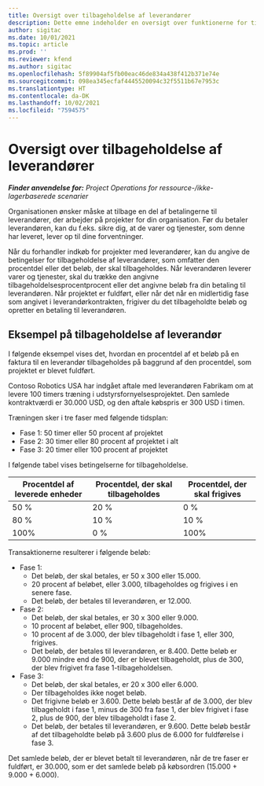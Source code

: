 ```yaml
---
title: Oversigt over tilbageholdelse af leverandører
description: Dette emne indeholder en oversigt over funktionerne for tilbageholdelse af leverandører.
author: sigitac
ms.date: 10/01/2021
ms.topic: article
ms.prod: ''
ms.reviewer: kfend
ms.author: sigitac
ms.openlocfilehash: 5f89904af5fb00eac46de834a438f412b371e74e
ms.sourcegitcommit: 098ea345ecfaf4445520094c32f5511b67e7953c
ms.translationtype: HT
ms.contentlocale: da-DK
ms.lasthandoff: 10/02/2021
ms.locfileid: "7594575"
---
```

# <a name="vendor-retention-overview"></a>Oversigt over tilbageholdelse af leverandører

_**Finder anvendelse for:** Project Operations for ressource-/ikke-lagerbaserede scenarier_

Organisationen ønsker måske at tilbage en del af betalingerne til leverandører, der arbejder på projekter for din organisation. Før du betaler leverandøren, kan du f.eks. sikre dig, at de varer og tjenester, som denne har leveret, lever op til dine forventninger.

Når du forhandler indkøb for projekter med leverandører, kan du angive de betingelser for tilbageholdelse af leverandører, som omfatter den procentdel eller det beløb, der skal tilbageholdes. Når leverandøren leverer varer og tjenester, skal du trække den angivne tilbageholdelsesprocentprocent eller det angivne beløb fra din betaling til leverandøren. Når projektet er fuldført, eller når det når en midlertidig fase som angivet i leverandørkontrakten, frigiver du det tilbageholdte beløb og opretter en betaling til leverandøren.

## <a name="vendor-retention-example"></a>Eksempel på tilbageholdelse af leverandør

I følgende eksempel vises det, hvordan en procentdel af et beløb på en faktura til en leverandør tilbageholdes på baggrund af den procentdel, som projektet er blevet fuldført.

Contoso Robotics USA har indgået aftale med leverandøren Fabrikam om at levere 100 timers træning i udstyrsfornyelsesprojektet. Den samlede kontraktværdi er 30.000 USD, og den aftale købspris er 300 USD i timen.

Træningen sker i tre faser med følgende tidsplan:

- Fase 1: 50 timer eller 50 procent af projektet
- Fase 2: 30 timer eller 80 procent af projektet i alt
- Fase 3: 20 timer eller 100 procent af projektet

I følgende tabel vises betingelserne for tilbageholdelse.

| **Procentdel af leverede enheder** | **Procentdel, der skal tilbageholdes** | **Procentdel, der skal frigives** |
| --- | --- | --- |
| 50 % | 20 % | 0 % |
| 80 % | 10 % | 10 % |
| 100% | 0 % | 100% |

Transaktionerne resulterer i følgende beløb:

- Fase 1:
  - Det beløb, der skal betales, er 50 x 300 eller 15.000.
  - 20 procent af beløbet, eller 3.000, tilbageholdes og frigives i en senere fase.
  - Det beløb, der betales til leverandøren, er 12.000.
- Fase 2:
  - Det beløb, der skal betales, er 30 x 300 eller 9.000.
  - 10 procent af beløbet, eller 900, tilbageholdes.
  - 10 procent af de 3.000, der blev tilbageholdt i fase 1, eller 300, frigives.
  - Det beløb, der betales til leverandøren, er 8.400. Dette beløb er 9.000 mindre end de 900, der er blevet tilbageholdt, plus de 300, der blev frigivet fra fase 1-tilbageholdelsen.
- Fase 3:
  - Det beløb, der skal betales, er 20 x 300 eller 6.000.
  - Der tilbageholdes ikke noget beløb.
  - Det frigivne beløb er 3.600. Dette beløb består af de 3.000, der blev tilbageholdt i fase 1, minus de 300 fra fase 1, der blev frigivet i fase 2, plus de 900, der blev tilbageholdt i fase 2.
  - Det beløb, der betales til leverandøren, er 9.600. Dette beløb består af det tilbageholdte beløb på 3.600 plus de 6.000 for fuldførelse i fase 3.

Det samlede beløb, der er blevet betalt til leverandøren, når de tre faser er fuldført, er 30.000, som er det samlede beløb på købsordren (15.000 + 9.000 + 6.000).
